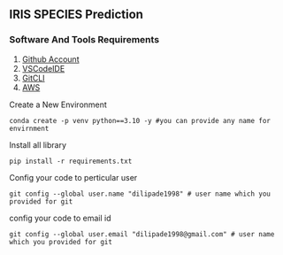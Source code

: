 ## IRIS SPECIES Prediction

### Software And Tools Requirements

1. [Github Account](https://github.com)
2. [VSCodeIDE](https://code.visualstudio.com)
3. [GitCLI](https://git-scm.com/book/en/v2/Geeting-Started-The-Command-Line)
4. [AWS](https://aws.amazon.com)

Create a New Environment
```
conda create -p venv python==3.10 -y #you can provide any name for envirnment
```

Install all library
```
pip install -r requirements.txt
```

Config your code to perticular user
```
git config --global user.name "dilipade1998" # user name which you provided for git
```

config your code to email id
```
git config --global user.email "dilipade1998@gmail.com" # user name which you provided for git
```